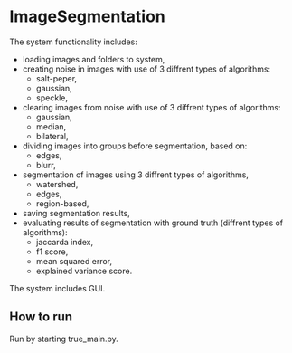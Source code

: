 # ImageSegmentation
The system functionality includes:  
- loading images and folders to system, 
- creating noise in images with use of 3 diffrent types of algorithms:  
  + salt-peper,
  + gaussian,  
  + speckle, 
- clearing images from noise with use of 3 diffrent types of algorithms:  
  + gaussian,
  + median,  
  + bilateral,  
- dividing images into groups before segmentation, based on:  
  + edges,  
  + blurr,
- segmentation of images using 3 diffrent types of algorithms,    
  + watershed,  
  + edges,  
  + region-based,  
- saving segmentation results,  
- evaluating results of segmentation with ground truth (diffrent types of algorithms):  
  + jaccarda index,   
  + f1 score,  
  + mean squared error,  
  + explained variance score.  
  
The system includes GUI.

## How to run
Run by starting true_main.py.
